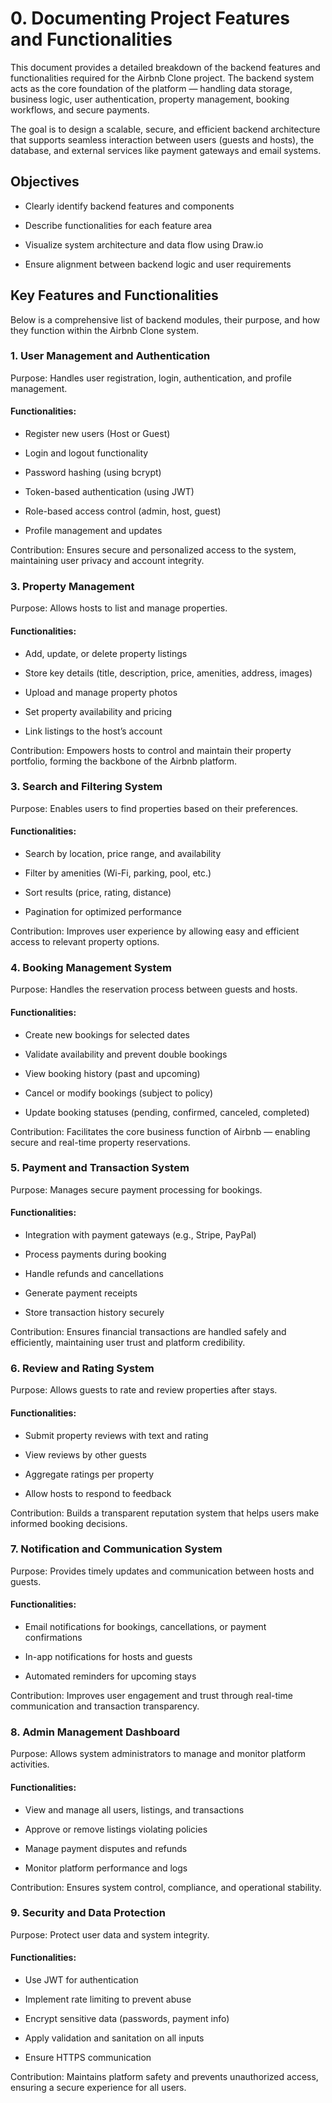 # 0.  Documenting Project Features and Functionalities

This document provides a detailed breakdown of the backend features and functionalities required for the Airbnb Clone project.
The backend system acts as the core foundation of the platform — handling data storage, business logic, user authentication, property management, booking workflows, and secure payments.

The goal is to design a scalable, secure, and efficient backend architecture that supports seamless interaction between users (guests and hosts), the database, and external services like payment gateways and email systems.

##  Objectives

- Clearly identify backend features and components

- Describe functionalities for each feature area

- Visualize system architecture and data flow using Draw.io

- Ensure alignment between backend logic and user requirements

## Key Features and Functionalities

Below is a comprehensive list of backend modules, their purpose, and how they function within the Airbnb Clone system.

### 1. User Management and Authentication

Purpose:
Handles user registration, login, authentication, and profile management.

#### Functionalities:

- Register new users (Host or Guest)

- Login and logout functionality

- Password hashing (using bcrypt)

- Token-based authentication (using JWT)

- Role-based access control (admin, host, guest)

- Profile management and updates

Contribution:
Ensures secure and personalized access to the system, maintaining user privacy and account integrity.

### 3. Property Management

Purpose:
Allows hosts to list and manage properties.

#### Functionalities:

- Add, update, or delete property listings

- Store key details (title, description, price, amenities, address, images)

- Upload and manage property photos

- Set property availability and pricing

- Link listings to the host’s account

Contribution:
Empowers hosts to control and maintain their property portfolio, forming the backbone of the Airbnb platform.

### 3. Search and Filtering System

Purpose:
Enables users to find properties based on their preferences.

#### Functionalities:

- Search by location, price range, and availability

- Filter by amenities (Wi-Fi, parking, pool, etc.)

- Sort results (price, rating, distance)

- Pagination for optimized performance

Contribution:
Improves user experience by allowing easy and efficient access to relevant property options.

### 4. Booking Management System

Purpose:
Handles the reservation process between guests and hosts.

#### Functionalities:

- Create new bookings for selected dates

- Validate availability and prevent double bookings

- View booking history (past and upcoming)

- Cancel or modify bookings (subject to policy)

- Update booking statuses (pending, confirmed, canceled, completed)

Contribution:
Facilitates the core business function of Airbnb — enabling secure and real-time property reservations.

### 5. Payment and Transaction System

Purpose:
Manages secure payment processing for bookings.

#### Functionalities:

- Integration with payment gateways (e.g., Stripe, PayPal)

- Process payments during booking

- Handle refunds and cancellations

- Generate payment receipts

- Store transaction history securely

Contribution:
Ensures financial transactions are handled safely and efficiently, maintaining user trust and platform credibility.

### 6. Review and Rating System

Purpose:
Allows guests to rate and review properties after stays.

#### Functionalities:

- Submit property reviews with text and rating

- View reviews by other guests

- Aggregate ratings per property

- Allow hosts to respond to feedback

Contribution:
Builds a transparent reputation system that helps users make informed booking decisions.

### 7. Notification and Communication System

Purpose:
Provides timely updates and communication between hosts and guests.

#### Functionalities:

- Email notifications for bookings, cancellations, or payment confirmations

- In-app notifications for hosts and guests

- Automated reminders for upcoming stays

Contribution:
Improves user engagement and trust through real-time communication and transaction transparency.

### 8. Admin Management Dashboard

Purpose:
Allows system administrators to manage and monitor platform activities.

#### Functionalities:

- View and manage all users, listings, and transactions

- Approve or remove listings violating policies

- Manage payment disputes and refunds

- Monitor platform performance and logs

Contribution:
Ensures system control, compliance, and operational stability.

### 9. Security and Data Protection

Purpose:
Protect user data and system integrity.

#### Functionalities:

- Use JWT for authentication

- Implement rate limiting to prevent abuse

- Encrypt sensitive data (passwords, payment info)

- Apply validation and sanitation on all inputs

- Ensure HTTPS communication

Contribution:
Maintains platform safety and prevents unauthorized access, ensuring a secure experience for all users.
